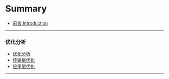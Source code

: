 # Summary

* [前言 Introduction](README.md)

---

### 优化分析

* [优化分析](analysis/initial.md)
* [传输层优化](analysis/transportlayer.md)
* [应用层优化](analysis/businesslayer.md)

---
